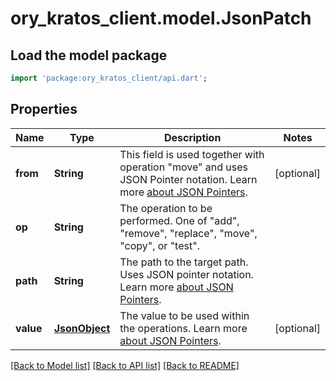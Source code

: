 # ory_kratos_client.model.JsonPatch

## Load the model package
```dart
import 'package:ory_kratos_client/api.dart';
```

## Properties
Name | Type | Description | Notes
------------ | ------------- | ------------- | -------------
**from** | **String** | This field is used together with operation \"move\" and uses JSON Pointer notation.  Learn more [about JSON Pointers](https://datatracker.ietf.org/doc/html/rfc6901#section-5). | [optional] 
**op** | **String** | The operation to be performed. One of \"add\", \"remove\", \"replace\", \"move\", \"copy\", or \"test\". | 
**path** | **String** | The path to the target path. Uses JSON pointer notation.  Learn more [about JSON Pointers](https://datatracker.ietf.org/doc/html/rfc6901#section-5). | 
**value** | [**JsonObject**](.md) | The value to be used within the operations.  Learn more [about JSON Pointers](https://datatracker.ietf.org/doc/html/rfc6901#section-5). | [optional] 

[[Back to Model list]](../README.md#documentation-for-models) [[Back to API list]](../README.md#documentation-for-api-endpoints) [[Back to README]](../README.md)



